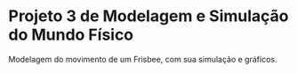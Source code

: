 # Projeto 3 de Modelagem e Simulação do Mundo Físico

Modelagem do movimento de um Frisbee, com sua simulação e gráficos.
